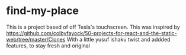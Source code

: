 # find-my-place
This is a project based of off Tesla's touchscreen. 
This was inspired by https://github.com/colbyfayock/50-projects-for-react-and-the-static-web/tree/master/Clones 
With a little yusuf ishaku twist and addded features, to stay fresh and original
